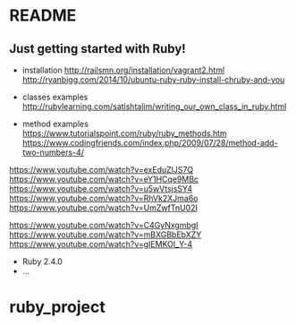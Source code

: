 # README

Just getting started with Ruby!
-------------------------------
* installation
http://railsmn.org/installation/vagrant2.html
http://ryanbigg.com/2014/10/ubuntu-ruby-ruby-install-chruby-and-you

* classes examples
http://rubylearning.com/satishtalim/writing_our_own_class_in_ruby.html

* method examples
https://www.tutorialspoint.com/ruby/ruby_methods.htm
https://www.codingfriends.com/index.php/2009/07/28/method-add-two-numbers-4/


https://www.youtube.com/watch?v=exEduZlJS7Q
https://www.youtube.com/watch?v=eY1HCqe9MBc
https://www.youtube.com/watch?v=u5wVtsjsSY4
https://www.youtube.com/watch?v=RhVk2XJma6o
https://www.youtube.com/watch?v=UmZwfTnU02I


https://www.youtube.com/watch?v=C4GyNxgmbgI
https://www.youtube.com/watch?v=mBXGBbEbXZY
https://www.youtube.com/watch?v=gIEMKOI_Y-4




* Ruby 2.4.0
* ...
# ruby_project
